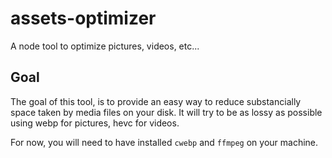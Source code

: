 # assets-optimizer
A node tool to optimize pictures, videos, etc...

## Goal

The goal of this tool, is to provide an easy way to reduce substancially space taken by media files on your disk.
It will try to be as lossy as possible using webp for pictures, hevc for videos.

For now, you will need to have installed `cwebp` and `ffmpeg` on your machine.
